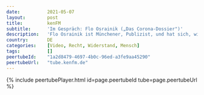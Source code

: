 ```yaml
---
date:          2021-05-07
layout:        post
title:         kenFM
subtitle:      'Im Gespräch: Flo Osrainik („Das Corona-Dossier")'
description:   'Flo Osrainik ist Münchener, Publizist, und hat sich, wie viele Menschen während der „Corona-Zeit“, von einigen Freunden trennen müssen. Wer […]'
country:       DE
categories:    [Video, Recht, Widerstand, Mensch]
tags:          []
peertubeId:    "1a2d8479-4697-4b0c-96ed-a3fe9aa45290"
peertubeUrl:   "tube.kenfm.de"
---
```

{% include peertubePlayer.html id=page.peertubeId tube=page.peertubeUrl %}

